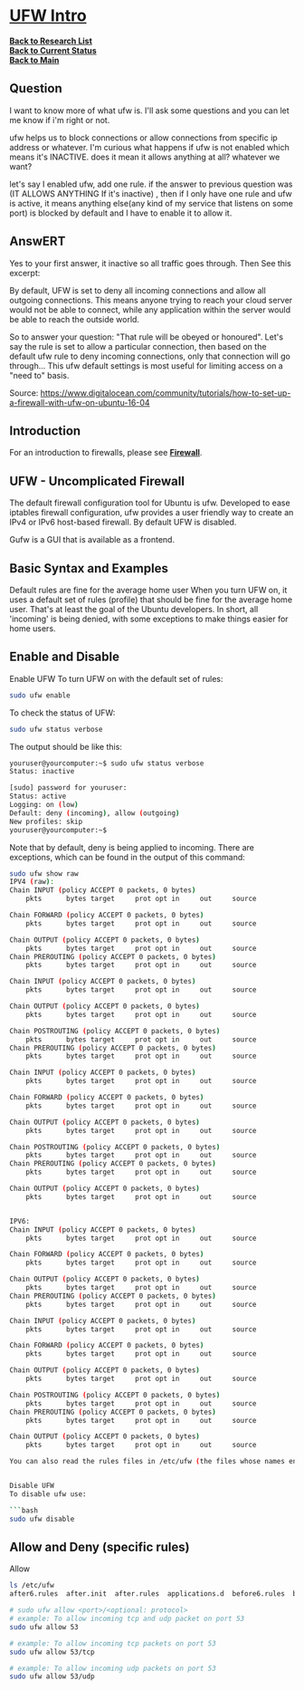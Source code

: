 # **[UFW Intro](https://help.ubuntu.com/community/UFW)**


**[Back to Research List](../../../../../research_list.md)**\
**[Back to Current Status](../../../../../../development/status/weekly/current_status.md)**\
**[Back to Main](../../../../../../README.md)**

## Question

I want to know more of what ufw is. I'll ask some questions and you can let me know if i'm right or not.

ufw helps us to block connections or allow connections from specific ip address or whatever. I'm curious what happens if ufw is not enabled which means it's INACTIVE. does it mean it allows anything at all? whatever we want?

let's say I enabled ufw, add one rule. if the answer to previous question was (IT ALLOWS ANYTHING If it's inactive) , then if I only have one rule and ufw is active, it means anything else(any kind of my service that listens on some port) is blocked by default and I have to enable it to allow it.

## AnswERT

Yes to your first answer, it inactive so all traffic goes through. Then See this excerpt:

By default, UFW is set to deny all incoming connections and allow all outgoing connections. This means anyone trying to reach your cloud server would not be able to connect, while any application within the server would be able to reach the outside world.

So to answer your question: "That rule will be obeyed or honoured". Let's say the rule is set to allow a particular connection, then based on the default ufw rule to deny incoming connections, only that connection will go through... This ufw default settings is most useful for limiting access on a "need to" basis.

Source: https://www.digitalocean.com/community/tutorials/how-to-set-up-a-firewall-with-ufw-on-ubuntu-16-04

## Introduction
For an introduction to firewalls, please see **[Firewall](https://help.ubuntu.com/community/Firewall)**.


## UFW - Uncomplicated Firewall

The default firewall configuration tool for Ubuntu is ufw. Developed to ease iptables firewall configuration, ufw provides a user friendly way to create an IPv4 or IPv6 host-based firewall. By default UFW is disabled.

Gufw is a GUI that is available as a frontend.

## Basic Syntax and Examples

Default rules are fine for the average home user
When you turn UFW on, it uses a default set of rules (profile) that should be fine for the average home user. That's at least the goal of the Ubuntu developers. In short, all 'incoming' is being denied, with some exceptions to make things easier for home users.


## Enable and Disable

Enable UFW
To turn UFW on with the default set of rules:

```bash
sudo ufw enable
```

To check the status of UFW:

```bash
sudo ufw status verbose
```

The output should be like this:

```bash
youruser@yourcomputer:~$ sudo ufw status verbose
Status: inactive

[sudo] password for youruser:
Status: active
Logging: on (low)
Default: deny (incoming), allow (outgoing)
New profiles: skip
youruser@yourcomputer:~$
```

Note that by default, deny is being applied to incoming. There are exceptions, which can be found in the output of this command:

```bash
sudo ufw show raw
IPV4 (raw):
Chain INPUT (policy ACCEPT 0 packets, 0 bytes)
    pkts      bytes target     prot opt in     out     source               destination         

Chain FORWARD (policy ACCEPT 0 packets, 0 bytes)
    pkts      bytes target     prot opt in     out     source               destination         

Chain OUTPUT (policy ACCEPT 0 packets, 0 bytes)
    pkts      bytes target     prot opt in     out     source               destination         
Chain PREROUTING (policy ACCEPT 0 packets, 0 bytes)
    pkts      bytes target     prot opt in     out     source               destination         

Chain INPUT (policy ACCEPT 0 packets, 0 bytes)
    pkts      bytes target     prot opt in     out     source               destination         

Chain OUTPUT (policy ACCEPT 0 packets, 0 bytes)
    pkts      bytes target     prot opt in     out     source               destination         

Chain POSTROUTING (policy ACCEPT 0 packets, 0 bytes)
    pkts      bytes target     prot opt in     out     source               destination         
Chain PREROUTING (policy ACCEPT 0 packets, 0 bytes)
    pkts      bytes target     prot opt in     out     source               destination         

Chain INPUT (policy ACCEPT 0 packets, 0 bytes)
    pkts      bytes target     prot opt in     out     source               destination         

Chain FORWARD (policy ACCEPT 0 packets, 0 bytes)
    pkts      bytes target     prot opt in     out     source               destination         

Chain OUTPUT (policy ACCEPT 0 packets, 0 bytes)
    pkts      bytes target     prot opt in     out     source               destination         

Chain POSTROUTING (policy ACCEPT 0 packets, 0 bytes)
    pkts      bytes target     prot opt in     out     source               destination         
Chain PREROUTING (policy ACCEPT 0 packets, 0 bytes)
    pkts      bytes target     prot opt in     out     source               destination         

Chain OUTPUT (policy ACCEPT 0 packets, 0 bytes)
    pkts      bytes target     prot opt in     out     source               destination         


IPV6:
Chain INPUT (policy ACCEPT 0 packets, 0 bytes)
    pkts      bytes target     prot opt in     out     source               destination         

Chain FORWARD (policy ACCEPT 0 packets, 0 bytes)
    pkts      bytes target     prot opt in     out     source               destination         

Chain OUTPUT (policy ACCEPT 0 packets, 0 bytes)
    pkts      bytes target     prot opt in     out     source               destination         
Chain PREROUTING (policy ACCEPT 0 packets, 0 bytes)
    pkts      bytes target     prot opt in     out     source               destination         

Chain INPUT (policy ACCEPT 0 packets, 0 bytes)
    pkts      bytes target     prot opt in     out     source               destination         

Chain FORWARD (policy ACCEPT 0 packets, 0 bytes)
    pkts      bytes target     prot opt in     out     source               destination         

Chain OUTPUT (policy ACCEPT 0 packets, 0 bytes)
    pkts      bytes target     prot opt in     out     source               destination         

Chain POSTROUTING (policy ACCEPT 0 packets, 0 bytes)
    pkts      bytes target     prot opt in     out     source               destination         
Chain PREROUTING (policy ACCEPT 0 packets, 0 bytes)
    pkts      bytes target     prot opt in     out     source               destination         

Chain OUTPUT (policy ACCEPT 0 packets, 0 bytes)
    pkts      bytes target     prot opt in     out     source               destination  ```

You can also read the rules files in /etc/ufw (the files whose names end with .rules).


Disable UFW
To disable ufw use:

```bash
sudo ufw disable
```

## Allow and Deny (specific rules)

Allow

```bash
ls /etc/ufw          
after6.rules  after.init  after.rules  applications.d  before6.rules  before.init  before.rules  sysctl.conf  ufw.conf  user6.rules  user.rule

# sudo ufw allow <port>/<optional: protocol>
# example: To allow incoming tcp and udp packet on port 53
sudo ufw allow 53

# example: To allow incoming tcp packets on port 53
sudo ufw allow 53/tcp

# example: To allow incoming udp packets on port 53
sudo ufw allow 53/udp
```